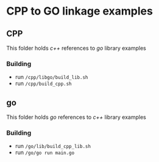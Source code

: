 # CPP to GO linkage examples

## CPP
This folder holds *c++* references to *go* library examples 

### Building

- run `/cpp/libgo/build_lib.sh` 
- run `/cpp/build_cpp.sh`

## go
This folder holds *go* references to *c++* library examples

### Building

- run `/go/lib/build_cpp_lib.sh`
- run `/go/go run main.go`

